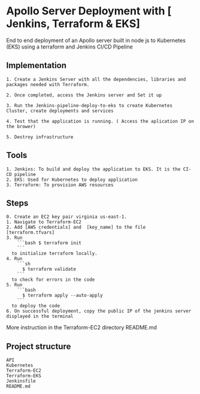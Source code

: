 # Apollo Server Deployment with [ Jenkins, Terraform & EKS]

End to end deployment of an Apollo server built in node js to Kubernetes (EKS) using a terraform and Jenkins CI/CD Pipeline

## Implementation

    1. Create a Jenkins Server with all the dependencies, libraries and packages needed with Terraform.

    2. Once completed, access the Jenkins server and Set it up

    3. Run the Jenkins-pipeline-deploy-to-eks to create Kubernetes Cluster, create deployments and services

    4. Test that the application is running. ( Access the aplication IP on the brower)

    5. Destroy infrastructure

## Tools

    1. Jenkins: To build and deploy the application to EKS. It is the CI-CD pipeline
    2. EKS: Used for Kubernetes to deploy application
    3. Terraform: To provision AWS resources

## Steps

    0. Create an EC2 key pair virginia us-east-1.
    1. Navigate to Terraform-EC2
    2. Add [AWS credentials] and  [key_name] to the file [terraform.tfvars]
    3. Run
        ```bash $ terraform init
        ```
      to initialize terraform locally.
    4. Run
        ```sh
          $ terraform validate
        ```
      to check for errors in the code
    5. Run
        ```bash
          $ terraform apply --auto-apply
        ```
      to deploy the code
    6. On successful deployment, copy the public IP of the jenkins server displayed in the terminal

More instruction in the Terraform-EC2 directory README.md

## Project structure

```
API
Kubernetes
Terraform-EC2
Terraform-EKS
Jenkinsfile
README.md
```
